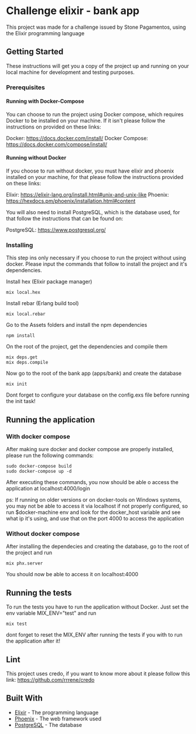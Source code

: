 # Challenge elixir - bank app

This project was made for a challenge issued by Stone Pagamentos, using the Elixir programming language

## Getting Started

These instructions will get you a copy of the project up and running on your local machine for development and testing purposes.

### Prerequisites

#### Running with Docker-Compose

You can choose to run the project using Docker compose, which requires Docker to be installed on your machine. If it isn't please follow the instructions on provided on these links: 

Docker: https://docs.docker.com/install/
Docker Compose: https://docs.docker.com/compose/install/

#### Running without Docker

If you choose to run without docker, you must have elixir and phoenix installed on your machine, for that please follow the instructions provided on these links: 

Elixir: https://elixir-lang.org/install.html#unix-and-unix-like
Phoenix: https://hexdocs.pm/phoenix/installation.html#content

You will also need to install PostgreSQL, which is the database used, for that follow the instructions that can be found on:

PostgreSQL: https://www.postgresql.org/

### Installing

This step ins only necessary if you choose to run the project without using docker.
Please input the commands that follow to install the project and it's dependencies.

Install hex (Elixir package manager)

```
mix local.hex
```

Install rebar (Erlang build tool)

```
mix local.rebar 
```

Go to the Assets folders and install the npm dependencies

```
npm install
```

On the root of the project, get the dependencies and compile them

```
mix deps.get
mix deps.compile
```

Now go to the root of the bank app (apps/bank) and create the database

```
mix init
```

Dont forget to configure your database on the config.exs file before running the init task!

## Running the application

### With docker compose

After making sure docker and docker compose are properly installed, please run the following commands: 

```
sudo docker-compose build
sudo docker-compose up -d
```

After executing these commands, you now should be able o access the application at localhost:4000/login

ps: If running on older versions or on docker-tools on Windows systems, you may not be able to access it via localhost if not properly configured, so run $docker-machine env and look for the docker_host variable and see what ip it's using, and use that on the port 4000 to access the application

### Without docker compose

After installing the dependecies and creating the database, go to the root of the project and run 

```
mix phx.server
```

You should now be able to access it on localhost:4000

## Running the tests

To run the tests you have to run the application without Docker.
Just set the env variable MIX_ENV="test" and run 

```
mix test
```

dont forget to reset the MIX_ENV after running the tests if you with to run the application after it!

## Lint

This project uses credo, if you want to know more about it please follow this link: 
https://github.com/rrrene/credo

## Built With

* [Elixir](https://elixir-lang.org/) - The programming language
* [Phoenix](http://phoenixframework.org/) - The web framework used
* [PostgreSQL](https://www.postgresql.org/) - The database
